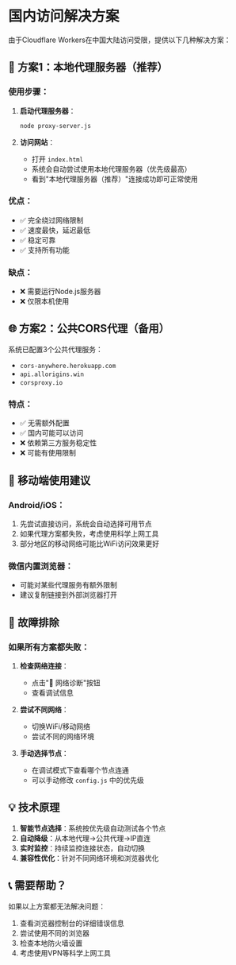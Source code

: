 # 国内访问解决方案

由于Cloudflare Workers在中国大陆访问受限，提供以下几种解决方案：

## 🚀 方案1：本地代理服务器（推荐）

### 使用步骤：

1. **启动代理服务器**：
   ```bash
   node proxy-server.js
   ```
   
2. **访问网站**：
   - 打开 `index.html`
   - 系统会自动尝试使用本地代理服务器（优先级最高）
   - 看到"本地代理服务器（推荐）"连接成功即可正常使用

### 优点：
- ✅ 完全绕过网络限制
- ✅ 速度最快，延迟最低
- ✅ 稳定可靠
- ✅ 支持所有功能

### 缺点：
- ❌ 需要运行Node.js服务器
- ❌ 仅限本机使用

## 🌐 方案2：公共CORS代理（备用）

系统已配置3个公共代理服务：
- `cors-anywhere.herokuapp.com`
- `api.allorigins.win`  
- `corsproxy.io`

### 特点：
- ✅ 无需额外配置
- ✅ 国内可能可以访问
- ❌ 依赖第三方服务稳定性
- ❌ 可能有使用限制

## 📱 移动端使用建议

### Android/iOS：
1. 先尝试直接访问，系统会自动选择可用节点
2. 如果代理方案都失败，考虑使用科学上网工具
3. 部分地区的移动网络可能比WiFi访问效果更好

### 微信内置浏览器：
- 可能对某些代理服务有额外限制
- 建议复制链接到外部浏览器打开

## 🔧 故障排除

### 如果所有方案都失败：

1. **检查网络连接**：
   - 点击"🔧 网络诊断"按钮
   - 查看调试信息

2. **尝试不同网络**：
   - 切换WiFi/移动网络
   - 尝试不同的网络环境

3. **手动选择节点**：
   - 在调试模式下查看哪个节点连通
   - 可以手动修改 `config.js` 中的优先级

## 💡 技术原理

1. **智能节点选择**：系统按优先级自动测试各个节点
2. **自动降级**：从本地代理→公共代理→IP直连
3. **实时监控**：持续监控连接状态，自动切换
4. **兼容性优化**：针对不同网络环境和浏览器优化

## 📞 需要帮助？

如果以上方案都无法解决问题：
1. 查看浏览器控制台的详细错误信息
2. 尝试使用不同的浏览器
3. 检查本地防火墙设置
4. 考虑使用VPN等科学上网工具